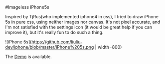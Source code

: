 #Imageless iPhone5s

Inspired by TjRus(who implemented iphone4 in css), I tried to draw iPhone 5s in pure css, using neither images nor canvas. It's not pixel accurate, and I'm not satisfied with the settings icon (it would be great help if you can improve it), but it's really fun to do such a thing.

![iPhone 5s](https://github.com/liuliu-dev/iphone/blob/master/iPhone%205s.png | width=800)

The [Demo](http://liuliu-dev.github.io/iphone/) is available.
